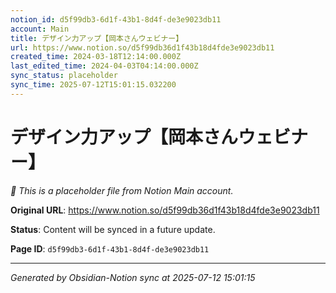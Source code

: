 ```yaml
---
notion_id: d5f99db3-6d1f-43b1-8d4f-de3e9023db11
account: Main
title: デザイン力アップ【岡本さんウェビナー】
url: https://www.notion.so/d5f99db36d1f43b18d4fde3e9023db11
created_time: 2024-03-18T12:14:00.000Z
last_edited_time: 2024-04-03T04:14:00.000Z
sync_status: placeholder
sync_time: 2025-07-12T15:01:15.032200
---
```


# デザイン力アップ【岡本さんウェビナー】

*🔄 This is a placeholder file from Notion Main account.*

**Original URL**: https://www.notion.so/d5f99db36d1f43b18d4fde3e9023db11

**Status**: Content will be synced in a future update.

**Page ID**: `d5f99db3-6d1f-43b1-8d4f-de3e9023db11`

---

*Generated by Obsidian-Notion sync at 2025-07-12 15:01:15*
